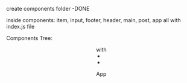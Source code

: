 create components folder -DONE

inside components: item, input, footer, header, main, post, app all with index.js file

Components Tree:

<Header />
<TodoOl /> with <li><li/>
<AddItemButton/>
<DeleteItemButton/>

App
